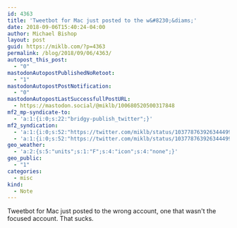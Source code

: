 ```yaml
---
id: 4363
title: 'Tweetbot for Mac just posted to the w&#8230;&diams;'
date: 2018-09-06T15:40:24-04:00
author: Michael Bishop
layout: post
guid: https://miklb.com/?p=4363
permalink: /blog/2018/09/06/4363/
autopost_this_post:
  - "0"
mastodonAutopostPublishedNoRetoot:
  - "1"
mastodonAutopostPostNotification:
  - "0"
mastodonAutopostLastSuccessfullPostURL:
  - https://mastodon.social/@miklb/100680520500317848
mf2_mp-syndicate-to:
  - 'a:1:{i:0;s:22:"bridgy-publish_twitter";}'
mf2_syndication:
  - 'a:1:{i:0;s:52:"https://twitter.com/miklb/status/1037787639263444992";}'
  - 'a:1:{i:0;s:52:"https://twitter.com/miklb/status/1037787639263444992";}'
geo_weather:
  - 'a:2:{s:5:"units";s:1:"F";s:4:"icon";s:4:"none";}'
geo_public:
  - "1"
categories:
  - misc
kind:
  - Note
---
```

Tweetbot for Mac just posted to the wrong account, one that wasn't the focused account. That sucks.